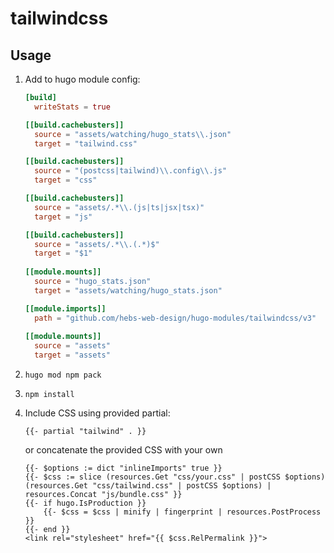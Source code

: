 # tailwindcss

## Usage

1. Add to hugo module config:
   ```toml
   [build]
     writeStats = true
   
   [[build.cachebusters]]
     source = "assets/watching/hugo_stats\\.json"
     target = "tailwind.css"
   
   [[build.cachebusters]]
     source = "(postcss|tailwind)\\.config\\.js"
     target = "css"

   [[build.cachebusters]]
     source = "assets/.*\\.(js|ts|jsx|tsx)"
     target = "js"

   [[build.cachebusters]]
     source = "assets/.*\\.(.*)$"
     target = "$1"
  
   [[module.mounts]]
     source = "hugo_stats.json"
     target = "assets/watching/hugo_stats.json"

   [[module.imports]]
     path = "github.com/hebs-web-design/hugo-modules/tailwindcss/v3"
     
   [[module.mounts]]
     source = "assets"
     target = "assets"
   ```
2. `hugo mod npm pack`
3. `npm install`
4. Include CSS using provided partial:
    ```hugo
    {{- partial "tailwind" . }}
    ```
    
    or concatenate the provided CSS with your own

    ```hugo
    {{- $options := dict "inlineImports" true }}
    {{- $css := slice (resources.Get "css/your.css" | postCSS $options) (resources.Get "css/tailwind.css" | postCSS $options) | resources.Concat "js/bundle.css" }}
    {{- if hugo.IsProduction }}
        {{- $css = $css | minify | fingerprint | resources.PostProcess }}
    {{- end }}
    <link rel="stylesheet" href="{{ $css.RelPermalink }}">
    ```

